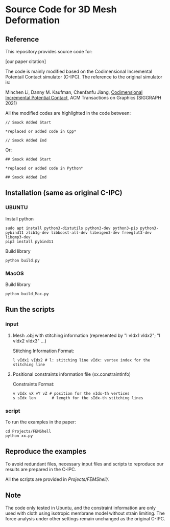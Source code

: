 # Source Code for 3D Mesh Deformation

## Reference

This repository provides source code for: 

[our paper citation]

The code is mainly modified based on the Codimensional Incremental Potentail Contact simulator (C-IPC). The reference to the original simulator is:

Minchen Li, Danny M. Kaufman, Chenfanfu Jiang, [Codimensional Incremental Potential Contact](https://ipc-sim.github.io/C-IPC/), ACM Transactions on Graphics (SIGGRAPH  2021)

All the modified codes are highlighted in the code between:

```
// Smock Added Start

*replaced or added code in Cpp*

// Smock Added End
```

Or:

```
## Smock Added Start

*replaced or added code in Python*

## Smock Added End
```



## Installation (same as original C-IPC)

### UBUNTU
Install python
```
sudo apt install python3-distutils python3-dev python3-pip python3-pybind11 zlib1g-dev libboost-all-dev libeigen3-dev freeglut3-dev libgmp3-dev
pip3 install pybind11
```
Build library
```
python build.py
```

### MacOS
Build library
```
python build_Mac.py
```



## Run the scripts

### input
1. Mesh .obj with stitching information (represented by "l vIdx1 vIdx2"; "l vIdx2 vIdx3" …)

   Stitching Information Format:
    ```
    l vIdx1 vIdx2 # l: stitching line vIdx: vertex index for the stitching line
    ```

2. Positional constraints information file (xx.constraintInfo)

   Constraints Format:

   ```
   v vIdx vX vY vZ # position for the vIdx-th vertices
   s sIdx len 		# length for the sIdx-th stitching lines
   ```
   
   
### script

To run the examples in the paper:

```
cd Projects/FEMShell
python xx.py
```



## Reproduce the examples

To avoid redundant files, necessary input files and scripts to reproduce our results are prepared in the C-IPC.



All the scripts are provided in *Projects/FEMShell/*.



## Note

The code only tested in Ubuntu, and the constraint information are only used with cloth using isotropic membrane model without strain limiting. The force analysis under other settings remain unchanged as the original C-IPC.
